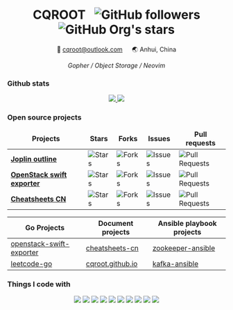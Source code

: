 <div align="center">
  <h1>CQROOT &nbsp;
    <img alt="GitHub followers" src="https://img.shields.io/github/followers/cqroot?style=social">
    <img alt="GitHub Org's stars" src="https://img.shields.io/github/stars/cqroot?style=social">
  </h1>

  <p>📧 <a href="mailto:cqroot@outlook.com">cqroot@outlook.com</a> &emsp; 🌏 Anhui, China</p>
  <i>Gopher / Object Storage / Neovim</i>
</div>

### Github stats

<p align="center">
  <a href="https://github.com/cqroot/cqroot">
    <img src="https://github-readme-stats.vercel.app/api?username=cqroot&show_icons=true&theme=nord&line_height=27&count_private=true">
  </a>
  <a href="https://github.com/cqroot/cqroot">
    <img src="https://github-readme-stats.vercel.app/api/top-langs/?username=cqroot&theme=nord&langs_count=3&hide=css,typescript,html,ejs,javascript">
  </a>
</p>

### Open source projects

<table align="center">
  <thead align="center">
    <tr border: none;>
      <td><b>Projects</b></td>
      <td><b>Stars</b></td>
      <td><b>Forks</b></td>
      <td><b>Issues</b></td>
      <td><b>Pull requests</b></td>
    </tr>
  </thead>
  <tbody>
    <tr>
      <td><a href="https://github.com/cqroot/joplin-outline"><b>Joplin outline</b></a></td>
      <td><img alt="Stars" src="https://img.shields.io/github/stars/cqroot/joplin-outline?style=flat-square&labelColor=343b41&color=007ec6"/></td>
      <td><img alt="Forks" src="https://img.shields.io/github/forks/cqroot/joplin-outline?style=flat-square&labelColor=343b41&color=007ec6"/></td>
      <td><img alt="Issues" src="https://img.shields.io/github/issues/cqroot/joplin-outline?style=flat-square&labelColor=343b41&color=007ec6"/></td>
      <td><img alt="Pull Requests" src="https://img.shields.io/github/issues-pr/cqroot/joplin-outline?style=flat-square&labelColor=343b41&color=007ec6"/></td>   
    </tr>
    <tr>
      <td><a href="https://github.com/cqroot/openstack-swift-exporter"><b>OpenStack swift exporter</b></a></td>
      <td><img alt="Stars" src="https://img.shields.io/github/stars/cqroot/openstack-swift-exporter?style=flat-square&labelColor=343b41&color=007ec6"/></td>
      <td><img alt="Forks" src="https://img.shields.io/github/forks/cqroot/openstack-swift-exporter?style=flat-square&labelColor=343b41&color=007ec6"/></td>
      <td><img alt="Issues" src="https://img.shields.io/github/issues/cqroot/openstack-swift-exporter?style=flat-square&labelColor=343b41&color=007ec6"/></td>
      <td><img alt="Pull Requests" src="https://img.shields.io/github/issues-pr/cqroot/openstack-swift-exporter?style=flat-square&labelColor=343b41&color=007ec6"/></td>
    </tr>
    <tr>
      <td><a href="https://github.com/cheatsheets-cn/cheatsheets-cn"><b>Cheatsheets CN</b></a></td>
      <td><img alt="Stars" src="https://img.shields.io/github/stars/cheatsheets-cn/cheatsheets-cn?style=flat-square&labelColor=343b41&color=007ec6"/></td>
      <td><img alt="Forks" src="https://img.shields.io/github/forks/cheatsheets-cn/cheatsheets-cn?style=flat-square&labelColor=343b41&color=007ec6"/></td>
      <td><img alt="Issues" src="https://img.shields.io/github/issues/cheatsheets-cn/cheatsheets-cn?style=flat-square&labelColor=343b41&color=007ec6"/></td>
      <td><img alt="Pull Requests" src="https://img.shields.io/github/issues-pr/cheatsheets-cn/cheatsheets-cn?style=flat-square&labelColor=343b41&color=007ec6"/></td>
    </tr>
  </tbody>
</table>

<div align="center">

| Go Projects | Document projects | Ansible playbook projects |
| --- | --- | --- |
| [openstack-swift-exporter](https://github.com/cqroot/openstack-swift-exporter) | [cheatsheets-cn](https://github.com/cheatsheets-cn/cheatsheets-cn) | [ zookeeper-ansible](https://github.com/cqroot/zookeeper-ansible) |
| [leetcode-go](https://github.com/cqroot/leetcode-go) | [cqroot.github.io](https://github.com/cqroot/cqroot.github.io) | [kafka-ansible](https://github.com/cqroot/kafka-ansible) |

</div>

### Things I code with

<p align="center">
  <img src="https://img.shields.io/badge/Golang-informational?style=flat&logo=go&logoColor=white&color=3f4a5a">
  <img src="https://img.shields.io/badge/kubernetes-informational?style=flat&logo=kubernetes&logoColor=white&color=3f4a5a">
  <img src="https://img.shields.io/badge/Docker-informational?style=flat&logo=docker&logoColor=white&color=3f4a5a">
  <img src="https://img.shields.io/badge/Linux-informational?style=flat&logo=linux&logoColor=white&color=3f4a5a">
  <img src="https://img.shields.io/badge/Neovim-informational?style=flat&logo=neovim&logoColor=white&color=3f4a5a">
  <img src="https://img.shields.io/badge/OpenStack-informational?style=flat&logo=openstack&logoColor=white&color=3f4a5a">
  <img src="https://img.shields.io/badge/Ceph-informational?style=flat&logo=ceph&logoColor=white&color=3f4a5a">
  <img src="https://img.shields.io/badge/Prometheus-informational?style=flat-square&logo=prometheus&logoColor=white&color=3f4a5a">
  <img src="https://img.shields.io/badge/Python-informational?style=flat&logo=python&logoColor=white&color=3f4a5a">
  <img src="https://img.shields.io/badge/Tmux-informational?style=flat&logo=tmux&logoColor=white&color=3f4a5a">
</p>
